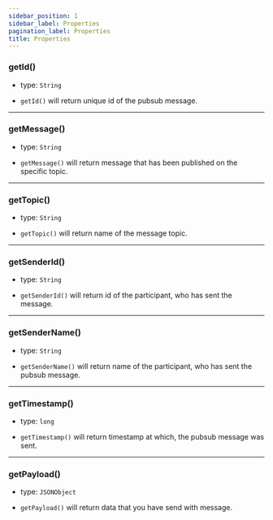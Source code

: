 ```yaml
---
sidebar_position: 1
sidebar_label: Properties
pagination_label: Properties
title: Properties
---
```


<div class="sdk-api-ref-only-h4">

### getId()

- type: `String`

- `getId()` will return unique id of the pubsub message.

---

### getMessage()

- type: `String`

- `getMessage()` will return message that has been published on the specific topic.

---

### getTopic()

- type: `String`

- `getTopic()` will return name of the message topic.

---

### getSenderId()

- type: `String`

- `getSenderId()` will return id of the participant, who has sent the message.

---

### getSenderName()

- type: `String`

- `getSenderName()` will return name of the participant, who has sent the pubsub message.

---

### getTimestamp()

- type: `long`

- `getTimestamp()` will return timestamp at which, the pubsub message was sent.

---

### getPayload()

- type: `JSONObject`

- `getPayload()` will return data that you have send with message.

</div>
